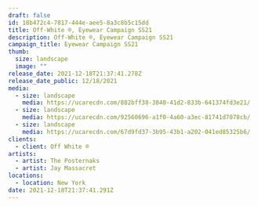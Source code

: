 ```yaml
---
draft: false
id: 18b472c4-7817-444e-aee5-8a3c8b5c15dd
title: Off-White ®, Eyewear Campaign SS21
description: Off-White ®, Eyewear Campaign SS21
campaign_title: Eyewear Campaign SS21
thumb:
  size: landscape
  image: ""
release_date: 2021-12-18T21:37:41.278Z
release_date_public: 12/18/2021
media:
  - size: landscape
    media: https://ucarecdn.com/882bff38-3840-41d2-833b-641374fd3e21/
  - size: landscape
    media: https://ucarecdn.com/92560696-a1f0-4a60-a3ec-81741d7078cb/
  - size: landscape
    media: https://ucarecdn.com/67d9fd37-3b95-43b1-a202-041ed85325b6/
clients:
  - client: Off White ®
artists:
  - artist: The Posternaks
  - artist: Jay Massacret
locations:
  - location: New York
date: 2021-12-18T21:37:41.291Z
---
```


